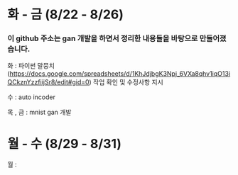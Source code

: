 # 화 - 금 (8/22 - 8/26)
### 이 github 주소는 gan 개발을 하면서 정리한 내용들을 바탕으로 만들어졌습니다.

화 : 파이썬 말뭉치 (https://docs.google.com/spreadsheets/d/1KhJdjbgK3Npj_6VXa8qhv1iqO13iQCkznYzzfiijSr8/edit#gid=0) 작업 확인 및 수정사항 지시 

수 : auto incoder 

목 , 금 : mnist gan 개발 

# 월 - 수 (8/29 - 8/31)

월 : 